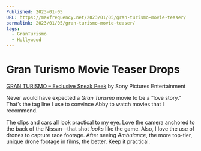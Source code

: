 ```yaml
---
Published: 2023-01-05
URL: https://maxfrequency.net/2023/01/05/gran-turismo-movie-teaser/
permalink: 2023/01/05/gran-turismo-movie-teaser/
tags:
  - GranTurismo
  - Hollywood
---
```

# Gran Turismo Movie Teaser Drops

[GRAN TURISMO – Exclusive Sneak Peek](https://youtu.be/_jUYYF0VxwM) by Sony Pictures Entertainment

Never would have expected a *Gran Turismo* movie to be a “love story.” That’s the tag line I use to convince Abby to watch movies that I recommend.

The clips and cars all look practical to my eye. Love the camera anchored to the back of the Nissan—that shot *looks* like the game. Also, I love the use of drones to capture race footage. After seeing *Ambulance*, the more top-tier, unique drone footage in films, the better. Keep it practical.